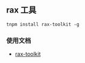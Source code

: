 
## rax 工具
```
tnpm install rax-toolkit -g
```

### 使用文档
* [rax-toolkit](https://github.com/zhoujianlin8/rax-toolkit)

